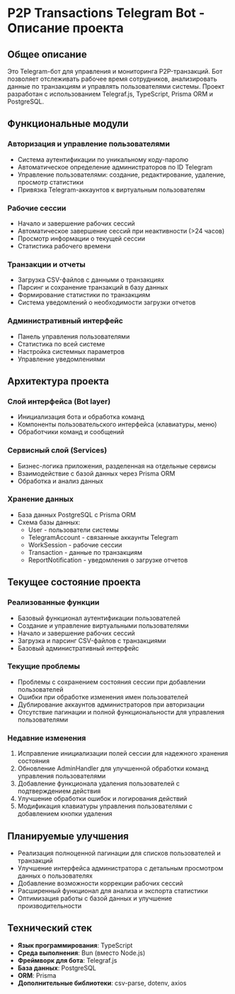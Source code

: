 # P2P Transactions Telegram Bot - Описание проекта

## Общее описание
Это Telegram-бот для управления и мониторинга P2P-транзакций. Бот позволяет отслеживать рабочее время сотрудников, анализировать данные по транзакциям и управлять пользователями системы. Проект разработан с использованием Telegraf.js, TypeScript, Prisma ORM и PostgreSQL.

## Функциональные модули

### Авторизация и управление пользователями
- Система аутентификации по уникальному коду-паролю
- Автоматическое определение администраторов по ID Telegram
- Управление пользователями: создание, редактирование, удаление, просмотр статистики
- Привязка Telegram-аккаунтов к виртуальным пользователям

### Рабочие сессии
- Начало и завершение рабочих сессий
- Автоматическое завершение сессий при неактивности (>24 часов)
- Просмотр информации о текущей сессии
- Статистика рабочего времени

### Транзакции и отчеты
- Загрузка CSV-файлов с данными о транзакциях
- Парсинг и сохранение транзакций в базу данных
- Формирование статистики по транзакциям
- Система уведомлений о необходимости загрузки отчетов

### Административный интерфейс
- Панель управления пользователями
- Статистика по всей системе
- Настройка системных параметров
- Управление уведомлениями

## Архитектура проекта

### Слой интерфейса (Bot layer)
- Инициализация бота и обработка команд
- Компоненты пользовательского интерфейса (клавиатуры, меню)
- Обработчики команд и сообщений

### Сервисный слой (Services)
- Бизнес-логика приложения, разделенная на отдельные сервисы
- Взаимодействие с базой данных через Prisma ORM
- Обработка и анализ данных

### Хранение данных
- База данных PostgreSQL с Prisma ORM
- Схема базы данных:
  - User - пользователи системы
  - TelegramAccount - связанные аккаунты Telegram
  - WorkSession - рабочие сессии
  - Transaction - данные по транзакциям
  - ReportNotification - уведомления о загрузке отчетов

## Текущее состояние проекта

### Реализованные функции
- Базовый функционал аутентификации пользователей
- Создание и управление виртуальными пользователями
- Начало и завершение рабочих сессий
- Загрузка и парсинг CSV-файлов с транзакциями
- Базовый административный интерфейс

### Текущие проблемы
- Проблемы с сохранением состояния сессии при добавлении пользователей
- Ошибки при обработке изменения имен пользователей
- Дублирование аккаунтов администраторов при авторизации
- Отсутствие пагинации и полной функциональности для управления пользователями

### Недавние изменения
1. Исправление инициализации полей сессии для надежного хранения состояния
2. Обновление AdminHandler для улучшенной обработки команд управления пользователями
3. Добавление функционала удаления пользователей с подтверждением действия
4. Улучшение обработки ошибок и логирования действий
5. Модификация клавиатуры управления пользователями с добавлением кнопки удаления

## Планируемые улучшения
- Реализация полноценной пагинации для списков пользователей и транзакций
- Улучшение интерфейса администратора с детальным просмотром данных о пользователях
- Добавление возможности коррекции рабочих сессий
- Расширенный функционал для анализа и экспорта статистики
- Оптимизация работы с базой данных и улучшение производительности

## Технический стек
- **Язык программирования**: TypeScript
- **Среда выполнения**: Bun (вместо Node.js)
- **Фреймворк для бота**: Telegraf.js
- **База данных**: PostgreSQL
- **ORM**: Prisma
- **Дополнительные библиотеки**: csv-parse, dotenv, axios
